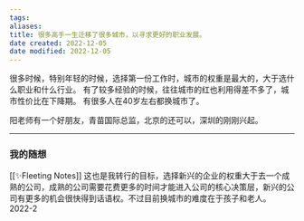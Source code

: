 ```yaml
---
tags: 
aliases: 
title: 很多高手一生迁移了很多城市，以寻求更好的职业发展。
date created: 2022-12-05
date modified: 2022-12-05
---
```


很多时候，特别年轻的时候，选择第一份工作时，城市的权重是最大的，大于选什么职业和什么行业。
有了较多经验的时候，往往城市的红也利用得差不多了，城市性价比在下降期。
有很多人在40岁左右都换城市了。

阳老师有一个好朋友，青苗国际总监，北京的还可以，深圳的刚刚兴起。

---
### 我的随想
[[✨Fleeting Notes]] 这也是我转行的目标，选择新兴的企业的权重大于去一个成熟的公司，成熟的公司需要花费更多的时间才能进入公司的核心决策层，新兴的公司有更多的机会很快得到话语权。不过目前换城市的难度在于孩子和老人。
2022-2
